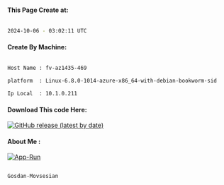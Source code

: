 
   
#### This Page Create at:

```bash

2024-10-06 - 03:02:11 UTC

```

#### Create By Machine:

```bash

Host Name : fv-az1435-469

platform  : Linux-6.8.0-1014-azure-x86_64-with-debian-bookworm-sid

Ip Local  : 10.1.0.211

```
#### Download This code Here:

[![GitHub release (latest by date)](https://img.shields.io/github/v/release/Gosdan-Movsesian/Gosdan?style=for-the-badge&label=Download)](https://github.com/Gosdan-Movsesian/Gosdan/releases) 

</p> 

#### About Me :

[![App-Run](https://github.com/Gosdan-Movsesian/Gosdan/actions/workflows/App-Run.yml/badge.svg)](https://github.com/Gosdan-Movsesian/Gosdan/actions/workflows/App-Run.yml)

```bash

Gosdan-Movsesian

```

